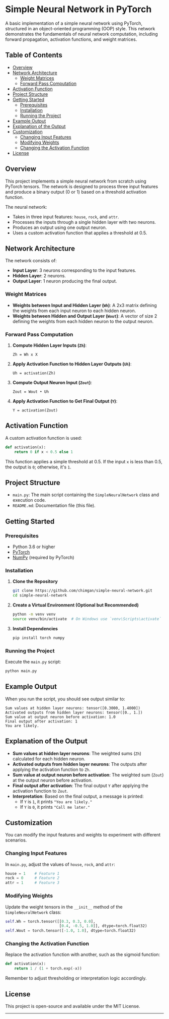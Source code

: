 # Simple Neural Network in PyTorch

A basic implementation of a simple neural network using PyTorch, structured in an object-oriented programming (OOP) style. This network demonstrates the fundamentals of neural network computation, including forward propagation, activation functions, and weight matrices.

## Table of Contents

- [Overview](#overview)
- [Network Architecture](#network-architecture)
  - [Weight Matrices](#weight-matrices)
  - [Forward Pass Computation](#forward-pass-computation)
- [Activation Function](#activation-function)
- [Project Structure](#project-structure)
- [Getting Started](#getting-started)
  - [Prerequisites](#prerequisites)
  - [Installation](#installation)
  - [Running the Project](#running-the-project)
- [Example Output](#example-output)
- [Explanation of the Output](#explanation-of-the-output)
- [Customization](#customization)
  - [Changing Input Features](#changing-input-features)
  - [Modifying Weights](#modifying-weights)
  - [Changing the Activation Function](#changing-the-activation-function)
- [License](#license)

## Overview

This project implements a simple neural network from scratch using PyTorch tensors. The network is designed to process three input features and produce a binary output (0 or 1) based on a threshold activation function.

The neural network:

- Takes in three input features: `house`, `rock`, and `attr`.
- Processes the inputs through a single hidden layer with two neurons.
- Produces an output using one output neuron.
- Uses a custom activation function that applies a threshold at 0.5.

## Network Architecture

The network consists of:

- **Input Layer**: 3 neurons corresponding to the input features.
- **Hidden Layer**: 2 neurons.
- **Output Layer**: 1 neuron producing the final output.

### Weight Matrices

- **Weights between Input and Hidden Layer (`Wh`)**: A 2x3 matrix defining the weights from each input neuron to each hidden neuron.
- **Weights between Hidden and Output Layer (`Wout`)**: A vector of size 2 defining the weights from each hidden neuron to the output neuron.

### Forward Pass Computation

1. **Compute Hidden Layer Inputs (`Zh`)**:

   ```
   Zh = Wh x X
   ```

2. **Apply Activation Function to Hidden Layer Outputs (`Uh`)**:

   ```
   Uh = activation(Zh)
   ```

3. **Compute Output Neuron Input (`Zout`)**:

   ```
   Zout = Wout • Uh
   ```

4. **Apply Activation Function to Get Final Output (`Y`)**:

   ```
   Y = activation(Zout)
   ```

## Activation Function

A custom activation function is used:

```python
def activation(x):
    return 0 if x < 0.5 else 1
```

This function applies a simple threshold at 0.5. If the input `x` is less than 0.5, the output is `0`; otherwise, it's `1`.

## Project Structure

- `main.py`: The main script containing the `SimpleNeuralNetwork` class and execution code.
- `README.md`: Documentation file (this file).

## Getting Started

### Prerequisites

- Python 3.6 or higher
- [PyTorch](https://pytorch.org/)
- [NumPy](https://numpy.org/) (required by PyTorch)

### Installation

1. **Clone the Repository**

   ```bash
   git clone https://github.com/chimgan/simple-neural-network.git
   cd simple-neural-network
   ```

2. **Create a Virtual Environment (Optional but Recommended)**

   ```bash
   python -m venv venv
   source venv/bin/activate  # On Windows use `venv\Scripts\activate`
   ```

3. **Install Dependencies**

   ```bash
   pip install torch numpy
   ```

### Running the Project

Execute the `main.py` script:

```bash
python main.py
```

## Example Output

When you run the script, you should see output similar to:

```
Sum values at hidden layer neurons: tensor([0.3000, 1.4000])
Activated outputs from hidden layer neurons: tensor([0., 1.])
Sum value at output neuron before activation: 1.0
Final output after activation: 1
You are likely.
```

## Explanation of the Output

- **Sum values at hidden layer neurons**: The weighted sums (`Zh`) calculated for each hidden neuron.
- **Activated outputs from hidden layer neurons**: The outputs after applying the activation function to `Zh`.
- **Sum value at output neuron before activation**: The weighted sum (`Zout`) at the output neuron before activation.
- **Final output after activation**: The final output `Y` after applying the activation function to `Zout`.
- **Interpretation**: Based on the final output, a message is printed:
  - If `Y` is `1`, it prints `"You are likely."`
  - If `Y` is `0`, it prints `"Call me later."`

## Customization

You can modify the input features and weights to experiment with different scenarios.

### Changing Input Features

In `main.py`, adjust the values of `house`, `rock`, and `attr`:

```python
house = 1    # Feature 1
rock = 0     # Feature 2
attr = 1     # Feature 3
```

### Modifying Weights

Update the weight tensors in the `__init__` method of the `SimpleNeuralNetwork` class:

```python
self.Wh = torch.tensor([[0.3, 0.3, 0.0],
                        [0.4, -0.5, 1.0]], dtype=torch.float32)
self.Wout = torch.tensor([-1.0, 1.0], dtype=torch.float32)
```

### Changing the Activation Function

Replace the activation function with another, such as the sigmoid function:

```python
def activation(x):
    return 1 / (1 + torch.exp(-x))
```

Remember to adjust thresholding or interpretation logic accordingly.

## License

This project is open-source and available under the MIT License.

---

